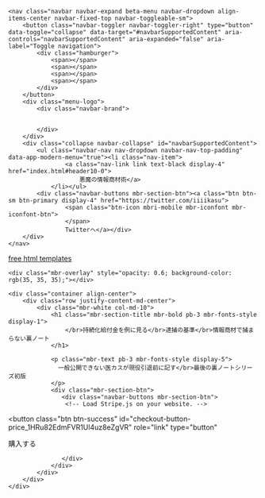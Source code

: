 <!DOCTYPE html>
<html  >
<head>
  <!-- Site made with Mobirise Website Builder v4.11.4, https://mobirise.com -->
  <meta charset="UTF-8">
  <meta http-equiv="X-UA-Compatible" content="IE=edge">
  <meta name="generator" content="Mobirise v4.11.4, mobirise.com">
  <meta name="viewport" content="width=device-width, initial-scale=1, minimum-scale=1">
  <link rel="shortcut icon" href="assets/images/download-1-128x128.png" type="image/x-icon">
  <meta name="description" content="一般公開できない医カスが現役引退前に記す最後の裏ノートシリーズ初版">
  
  <title>持続化給付金を例に見る 逮捕の基準 情報商材で捕まらない悪魔の裏ノート</title>
  <link rel="stylesheet" href="assets/web/assets/mobirise-icons/mobirise-icons.css">
  <link rel="stylesheet" href="assets/bootstrap/css/bootstrap.min.css">
  <link rel="stylesheet" href="assets/bootstrap/css/bootstrap-grid.min.css">
  <link rel="stylesheet" href="assets/bootstrap/css/bootstrap-reboot.min.css">
  <link rel="stylesheet" href="assets/tether/tether.min.css">
  <link rel="stylesheet" href="assets/dropdown/css/style.css">
  <link rel="stylesheet" href="assets/theme/css/style.css">
  <link rel="preload" as="style" href="assets/mobirise/css/mbr-additional.css"><link rel="stylesheet" href="assets/mobirise/css/mbr-additional.css" type="text/css">
  
  
  
</head>
<body>
  <section class="menu cid-rV9uMb8nU2" once="menu" id="menu2-j">

    

    <nav class="navbar navbar-expand beta-menu navbar-dropdown align-items-center navbar-fixed-top navbar-toggleable-sm">
        <button class="navbar-toggler navbar-toggler-right" type="button" data-toggle="collapse" data-target="#navbarSupportedContent" aria-controls="navbarSupportedContent" aria-expanded="false" aria-label="Toggle navigation">
            <div class="hamburger">
                <span></span>
                <span></span>
                <span></span>
                <span></span>
            </div>
        </button>
        <div class="menu-logo">
            <div class="navbar-brand">
                
                
            </div>
        </div>
        <div class="collapse navbar-collapse" id="navbarSupportedContent">
            <ul class="navbar-nav nav-dropdown navbar-nav-top-padding" data-app-modern-menu="true"><li class="nav-item">
                    <a class="nav-link link text-black display-4" href="index.html#header10-0">
                        悪魔の情報商材術</a>
                </li></ul>
            <div class="navbar-buttons mbr-section-btn"><a class="btn btn-sm btn-primary display-4" href="https://twitter.com/iiiikasu">
                    <span class="btn-icon mbri-mobile mbr-iconfont mbr-iconfont-btn">
                    </span>
                    Twitterへ</a></div>
        </div>
    </nav>
</section>

<section class="engine"><a href="https://mobirise.info/v">free html templates</a></section><section class="cid-rW6lZ2qlh2 mbr-fullscreen mbr-parallax-background" id="header2-k">

    

    <div class="mbr-overlay" style="opacity: 0.6; background-color: rgb(35, 35, 35);"></div>

    <div class="container align-center">
        <div class="row justify-content-md-center">
            <div class="mbr-white col-md-10">
                <h1 class="mbr-section-title mbr-bold pb-3 mbr-fonts-style display-1">
                    </br>持続化給付金を例に見る</br>逮捕の基準</br>情報商材で捕まらない裏ノート
                </h1>
                
                <p class="mbr-text pb-3 mbr-fonts-style display-5">
                  一般公開できない医カスが現役引退前に記す</br>最後の裏ノートシリーズ初版
                </p>
                <div class="mbr-section-btn">
                   <div class="navbar-buttons mbr-section-btn">
                   	<!-- Load Stripe.js on your website. -->
<script src="https://js.stripe.com/v3"></script>

<!-- Create a button that your customers click to complete their purchase. Customize the styling to suit your branding. -->
<button
  class="btn btn-success"
  id="checkout-button-price_1HRu82EdmFVR1Ul4uz8eZgVR"
  role="link"
  type="button"
>
  購入する
</button>

<div id="error-message"></div>

<script>
(function() {
  var stripe = Stripe('pk_live_51HJTHgEdmFVR1Ul4aB02A7vuZf09kX7XTFtWSjaZltnYVKINNKoa5TEyozqV1t15H39o4hwXUNt5vNRCOI0IyUfD00paO78j7e');

  var checkoutButton = document.getElementById('checkout-button-price_1HRu82EdmFVR1Ul4uz8eZgVR');
  checkoutButton.addEventListener('click', function () {
    // When the customer clicks on the button, redirect
    // them to Checkout.
    stripe.redirectToCheckout({
      lineItems: [{price: 'price_1HRu82EdmFVR1Ul4uz8eZgVR', quantity: 1}],
      mode: 'payment',
      // Do not rely on the redirect to the successUrl for fulfilling
      // purchases, customers may not always reach the success_url after
      // a successful payment.
      // Instead use one of the strategies described in
      // https://stripe.com/docs/payments/checkout/fulfillment
      successUrl: 'https://iiiiikasu.s3-ap-northeast-1.amazonaws.com/success.html',
      cancelUrl: 'https://iiiiikasu.s3-ap-northeast-1.amazonaws.com/pageura.html',
    })
    .then(function (result) {
      if (result.error) {
        // If `redirectToCheckout` fails due to a browser or network
        // error, display the localized error message to your customer.
        var displayError = document.getElementById('error-message');
        displayError.textContent = result.error.message;
      }
    });
  });
})();
</script>

                   
                   </div>                  	
                </div>
            </div>
        </div>
    </div>
</section>



  <script src="assets/web/assets/jquery/jquery.min.js"></script>
  <script src="assets/popper/popper.min.js"></script>
  <script src="assets/bootstrap/js/bootstrap.min.js"></script>
  <script src="assets/tether/tether.min.js"></script>
  <script src="assets/smoothscroll/smooth-scroll.js"></script>
  <script src="assets/dropdown/js/nav-dropdown.js"></script>
  <script src="assets/dropdown/js/navbar-dropdown.js"></script>
  <script src="assets/touchswipe/jquery.touch-swipe.min.js"></script>
  <script src="assets/parallax/jarallax.min.js"></script>
  <script src="assets/theme/js/script.js"></script>
  
  
</body>
</html>